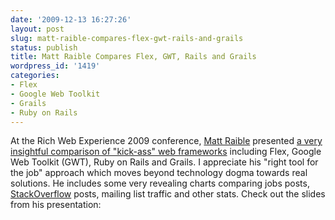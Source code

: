 ```yaml
---
date: '2009-12-13 16:27:26'
layout: post
slug: matt-raible-compares-flex-gwt-rails-and-grails
status: publish
title: Matt Raible Compares Flex, GWT, Rails and Grails
wordpress_id: '1419'
categories:
- Flex
- Google Web Toolkit
- Grails
- Ruby on Rails
---
```


At the Rich Web Experience 2009 conference, [Matt Raible](http://raibledesigns.com/) presented [a very insightful comparison of "kick-ass" web frameworks](http://raibledesigns.com/rd/entry/comparing_kick_ass_web_frameworks) including Flex, Google Web Toolkit (GWT), Ruby on Rails and Grails.  I appreciate his "right tool for the job" approach which moves beyond technology dogma towards real solutions.  He includes some very revealing charts comparing jobs posts, [StackOverflow](http://www.stackoverflow.com) posts, mailing list traffic and other stats.  Check out the slides from his presentation:

